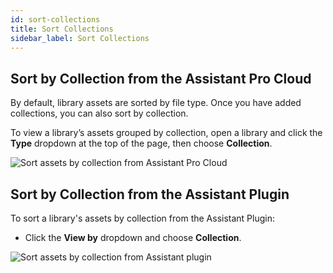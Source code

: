 ```yaml
---
id: sort-collections
title: Sort Collections
sidebar_label: Sort Collections
---
```


## Sort by Collection from the Assistant Pro Cloud

​​By default, library assets are sorted by file type. Once you have added collections, you can also sort by collection.

To view a library’s assets grouped by collection, open a library and click the **Type** dropdown at the top of the page, then choose **Collection**.  

![Sort assets by collection from Assistant Pro Cloud](/img/assistant/cloud--libraries--organize-assets--6.jpg)

## Sort by Collection from the Assistant Plugin

To sort a library's assets by collection from the Assistant Plugin:

* Click the **View by** dropdown and choose **Collection**.

![Sort assets by collection from Assistant plugin](/img/assistant/cloud--libraries--organize-assets--7.jpg)
